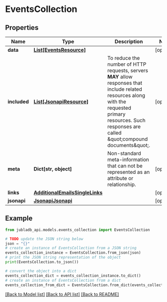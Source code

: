 # EventsCollection


## Properties

Name | Type | Description | Notes
------------ | ------------- | ------------- | -------------
**data** | [**List[EventsResource]**](EventsResource.md) |  | [optional] 
**included** | [**List[JsonapiResource]**](JsonapiResource.md) | To reduce the number of HTTP requests, servers **MAY** allow responses that include related resources along with the requested primary resources. Such responses are called \&quot;compound documents\&quot;. | [optional] 
**meta** | **Dict[str, object]** | Non-standard meta-information that can not be represented as an attribute or relationship. | [optional] 
**links** | [**AdditionalEmailsSingleLinks**](AdditionalEmailsSingleLinks.md) |  | [optional] 
**jsonapi** | [**JsonapiJsonapi**](JsonapiJsonapi.md) |  | [optional] 

## Example

```python
from jubladb_api.models.events_collection import EventsCollection

# TODO update the JSON string below
json = "{}"
# create an instance of EventsCollection from a JSON string
events_collection_instance = EventsCollection.from_json(json)
# print the JSON string representation of the object
print(EventsCollection.to_json())

# convert the object into a dict
events_collection_dict = events_collection_instance.to_dict()
# create an instance of EventsCollection from a dict
events_collection_from_dict = EventsCollection.from_dict(events_collection_dict)
```
[[Back to Model list]](../README.md#documentation-for-models) [[Back to API list]](../README.md#documentation-for-api-endpoints) [[Back to README]](../README.md)


